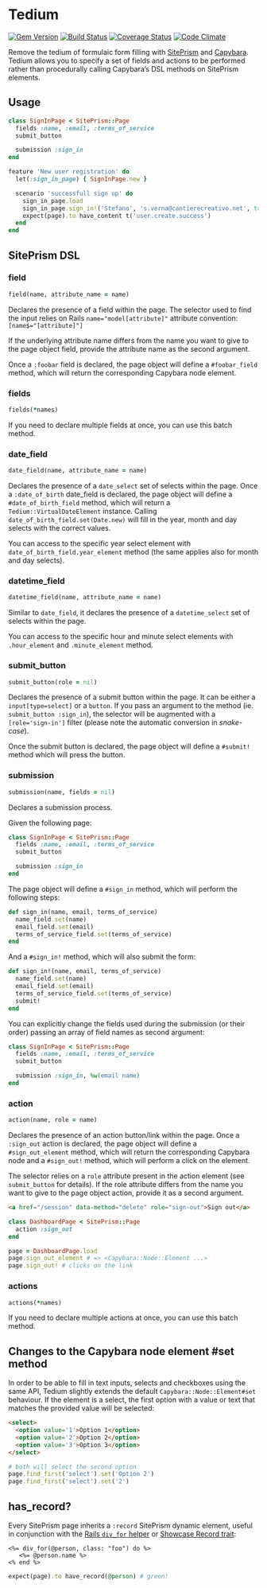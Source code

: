 # Tedium

[![Gem Version](https://badge.fury.io/rb/tedium.png)](http://badge.fury.io/rb/tedium)
[![Build Status](https://travis-ci.org/cantierecreativo/tedium.png?branch=master)](https://travis-ci.org/cantierecreativo/tedium)
[![Coverage Status](https://coveralls.io/repos/cantierecreativo/tedium/badge.png)](https://coveralls.io/r/cantierecreativo/tedium)
[![Code Climate](https://codeclimate.com/github/cantierecreativo/tedium.png)](https://codeclimate.com/github/cantierecreativo/tedium)

Remove the tedium of formulaic form filling with [SitePrism](https://github.com/natritmeyer/site_prism) and [Capybara](https://github.com/jnicklas/capybara). Tedium allows you to specify a set of fields and actions to be performed rather than procedurally calling Capybara’s DSL methods on SitePrism elements.

## Usage

```ruby
class SignInPage < SitePrism::Page
  fields :name, :email, :terms_of_service
  submit_button

  submission :sign_in
end

feature 'New user registration' do
  let(:sign_in_page) { SignInPage.new }

  scenario 'successfull sign up' do
    sign_in_page.load
    sign_in_page.sign_in!('Stefano', 's.verna@cantierecreativo.net', true)
    expect(page).to have_content t('user.create.success')
  end
end
```

## SitePrism DSL

### field

```ruby
field(name, attribute_name = name)
```

Declares the presence of a field within the page. The selector used to find the input relies on Rails `name="model[attribute]"` attribute convention: `[name$="[attribute]"]`

If the underlying attribute name differs from the name you want to give to the page object field, provide the attribute name as the second argument.

Once a `:foobar` field is declared, the page object will define a `#foobar_field` method, which will return the corresponding Capybara node element.

### fields

```ruby
fields(*names)
```

If you need to declare multiple fields at once, you can use this batch method.

### date_field

```ruby
date_field(name, attribute_name = name)
```

Declares the presence of a `date_select` set of selects within the page. Once a `:date_of_birth` date_field is declared, the page object will define a `#date_of_birth_field` method, which will return a `Tedium::VirtualDateElement` instance. Calling `date_of_birth_field.set(Date.new)` will fill in the year, month and day selects with the correct values.

You can access to the specific year select element with `date_of_birth_field.year_element` method (the same applies also for month and day selects).

### datetime_field

```ruby
datetime_field(name, attribute_name = name)
```

Similar to `date_field`, it declares the presence of a `datetime_select` set of selects within the page.

You can access to the specific hour and minute select elements with `.hour_element` and `.minute_element` method.

### submit_button

```ruby
submit_button(role = nil)
```

Declares the presence of a submit button within the page. It can be either a `input[type=select]` or a `button`. If you pass an argument to the method (ie. `submit_button :sign_in`), the selector will be augmented with a `[role='sign-in']` filter (please note the automatic conversion in *snake-case*).

Once the submit button is declared, the page object will define a `#submit!`
method which will press the button.

### submission

```ruby
submission(name, fields = nil)
```

Declares a submission process.

Given the following page:

```ruby
class SignInPage < SitePrism::Page
  fields :name, :email, :terms_of_service
  submit_button

  submission :sign_in
end
```

The page object will define a `#sign_in` method, which will perform the following steps:

```ruby
def sign_in(name, email, terms_of_service)
  name_field.set(name)
  email_field.set(email)
  terms_of_service_field.set(terms_of_service)
end
```

And a `#sign_in!` method, which will also submit the form:

```ruby
def sign_in!(name, email, terms_of_service)
  name_field.set(name)
  email_field.set(email)
  terms_of_service_field.set(terms_of_service)
  submit!
end
```

You can explicitly change the fields used during the submission (or their order) passing an array of field names as second argument:

```ruby
class SignInPage < SitePrism::Page
  fields :name, :email, :terms_of_service
  submit_button

  submission :sign_in, %w(email name)
end
```

### action

```ruby
action(name, role = name)
```

Declares the presence of an action button/link within the page. Once a `:sign_out` action is declared, the page object will define a `#sign_out_element` method, which will return the corresponding Capybara node and a `#sign_out!` method, which will perform a click on the element.

The selector relies on a `role` attribute present in the action element (see `submit_button` for details). If the role attribute differs from the name you want to give to the page object action, provide it as a second argument.

```html
<a href="/session" data-method="delete" role="sign-out">Sign out</a>
```
```ruby
class DashboardPage < SitePrism::Page
  action :sign_out
end

page = DashboardPage.load
page.sign_out_element # => <Capybara::Node::Element ...>
page.sign_out! # clicks on the link
```

### actions

```ruby
actions(*names)
```

If you need to declare multiple actions at once, you can use this batch method.

## Changes to the Capybara node element #set method

In order to be able to fill in text inputs, selects and checkboxes using the same API, Tedium slightly extends the default `Capybara::Node::Element#set` behaviour. If the element is a select, the first option with a value or text that matches the provided value will be selected:

```html
<select>
  <option value='1'>Option 1</option>
  <option value='2'>Option 2</option>
  <option value='3'>Option 3</option>
</select>
```
```ruby
# both will select the second option
page.find_first('select').set('Option 2') 
page.find_first('select').set('2')
```

## has_record?

Every SitePrism page inherits a `:record` SitePrism dynamic element, useful in conjunction with the [Rails `div_for` helper](http://devdocs.io/rails/actionview/helpers/recordtaghelper#method-i-div_for) or [Showcase Record trait](https://github.com/stefanoverna/showcase#showcasetraitsrecord):

```erb
<%= div_for(@person, class: "foo") do %>
   <%= @person.name %>
<% end %>
```

```ruby
expect(page).to have_record(@person) # green!
```

